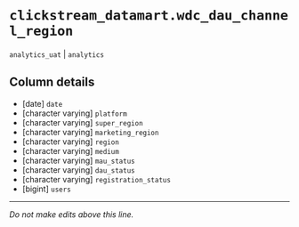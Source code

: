 # `clickstream_datamart.wdc_dau_channel_region`
`analytics_uat` | `analytics`

## Column details
* [date]      `date`
* [character varying] `platform`
* [character varying] `super_region`
* [character varying] `marketing_region`
* [character varying] `region`
* [character varying] `medium`
* [character varying] `mau_status`
* [character varying] `dau_status`
* [character varying] `registration_status`
* [bigint]    `users`

-------------------------------------------------------------------------------
*Do not make edits above this line.*
